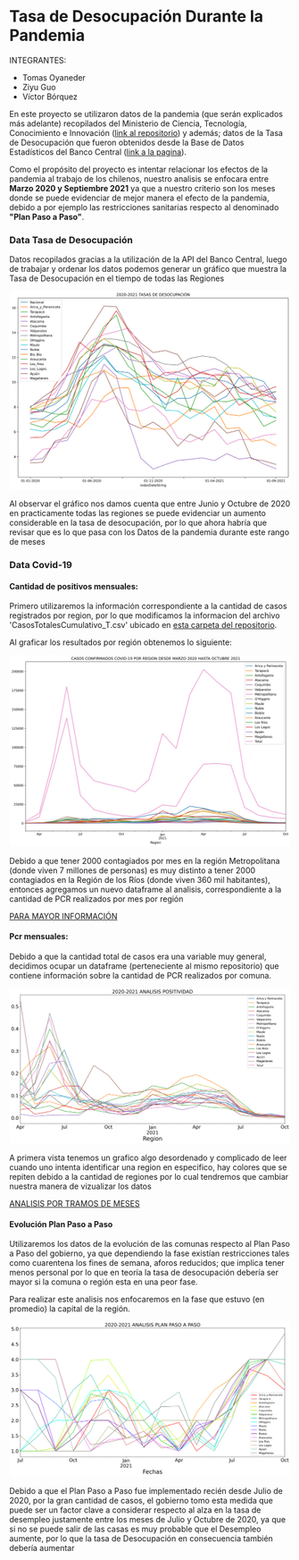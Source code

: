 # Tasa de Desocupación Durante la Pandemia

INTEGRANTES:
- Tomas Oyaneder
- Ziyu Guo
- Víctor Bórquez

En este proyecto se utilizaron datos de la pandemia (que serán explicados más adelante) recopilados del Ministerio de Ciencia, Tecnología, Conocimiento e Innovación ([link al repositorio](https://github.com/MinCiencia/Datos-COVID19/)) y además; datos de la Tasa de Desocupación que fueron obtenidos desde la Base de Datos Estadísticos del Banco Central ([link a la pagina](https://si3.bcentral.cl/Siete/ES/Siete/Cuadro/CAP_EMP_REM_DEM/MN_EMP_REM_DEM13/ED_TDNRM2)).

Como el propósito del proyecto es intentar relacionar los efectos de la pandemia al trabajo de los chilenos, nuestro analisis se enfocara entre __Marzo 2020 y Septiembre 2021__ ya que a nuestro criterio son los meses donde se puede evidenciar de mejor manera el efecto de la pandemia, debido a por ejemplo las restricciones sanitarias respecto al denominado __"Plan Paso a Paso"__.

### Data Tasa de Desocupación

Datos recopilados gracias a la utilización de la API del Banco Central, luego de trabajar y ordenar los datos podemos generar un gráfico que muestra la Tasa de Desocupación en el tiempo de todas las Regiones

![Im](/content/images/tasas_regiones.png)

Al observar el gráfico nos damos cuenta que entre Junio y Octubre de 2020 en practicamente todas las regiones se puede evidenciar un aumento considerable en la tasa de desocupación, por lo que ahora habría que revisar que es lo que pasa con los Datos de la pandemia durante este rango de meses


### Data Covid-19
#### Cantidad de positivos mensuales:
Primero utilizaremos la información correspondiente a la cantidad de casos registrados por region, por lo que modificamos la informacion del archivo 'CasosTotalesCumulativo_T.csv' ubicado en [esta carpeta del repositorio](https://github.com/MinCiencia/Datos-COVID19/tree/master/output/producto3).

Al graficar los resultados por región obtenemos lo siguiente:

![Imagen](/content/images/casos_por_region.png)

Debido a que tener 2000 contagiados por mes en la región Metropolitana (donde viven 7 millones de personas) es muy distinto a tener 2000 contagiados en la Región de los Ríos (donde viven 360 mil habitantes), entonces agregamos un nuevo dataframe al analisis, correspondiente a la cantidad de PCR realizados por mes por región

[PARA MAYOR INFORMACIÓN](/content/pages/covid1.md)

#### Pcr mensuales:

Debido a que la cantidad total de casos era una variable muy general, decidimos ocupar un dataframe (perteneciente al mismo repositorio) que contiene información sobre la cantidad de PCR realizados por comuna.

![Imagen](/content/images/positividad_porcentaje.png)

A primera vista tenemos un grafico algo desordenado y complicado de leer cuando uno intenta identificar una region en especifico, hay colores que se repiten debido a la cantidad de regiones por lo cual tendremos que cambiar nuestra manera de vizualizar los datos

[ANALISIS POR TRAMOS DE MESES](/content/pages/pcr1.md)

#### Evolución Plan Paso a Paso

Utilizaremos los datos de la evolución de las comunas respecto al Plan Paso a Paso del gobierno, ya que dependiendo la fase existían restricciones tales como cuarentena los fines de semana, aforos reducidos; que implica tener menos personal por lo que en teoría la tasa de desocupación debería ser mayor si la comuna o región esta en una peor fase.

Para realizar este analisis nos enfocaremos en la fase que estuvo (en promedio) la capital de la región.

![Imagnn](/content/images/paso_a_paso.png)

Debido a que el Plan Paso a Paso fue implementado recién desde Julio de 2020, por la gran cantidad de casos, el gobierno tomo esta medida que puede ser un factor clave a considerar respecto al alza en la tasa de desempleo justamente entre los meses de Julio y Octubre de 2020, ya que si no se puede salir de las casas es muy probable que el Desempleo aumente, por lo que la tasa de Desocupación en consecuencia también debería aumentar